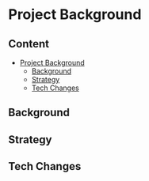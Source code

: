 # Project Background

<!--
This chapter should provide the user with information about historical decisions, where you have started from and what you've learned until now. This chapter is optional, but the longer your project is active the more important it becomes. We highly encourage you to use it as an opportunity to record all your knowledge and experiences you gathered in this project. Please provide a short introduction here.
-->

## Content

-   [Project Background](#project-background)
    -   [Background](#background)
    -   [Strategy](#strategy)
    -   [Tech Changes](#tech-changes)

## Background

<!--
Please write down when and how everything started. What were the main ideas, how many people were included, what was the goal of the project?
-->

## Strategy

<!--
This section should be all about the strategy your project is based on an how it might have changed in the past. You could also use e.g. links to presentations and files or add screenshots to visualize the goald you are aiming for and how you want to achieve it.
-->

## Tech Changes

<!--
Have you ever had major changes regarding tech decision? Maybe you've started by using React but later on changed to a different framework that fits better to the projects needs? Or you changed from one naming convention to another? Explain why these decisions were made.
-->
